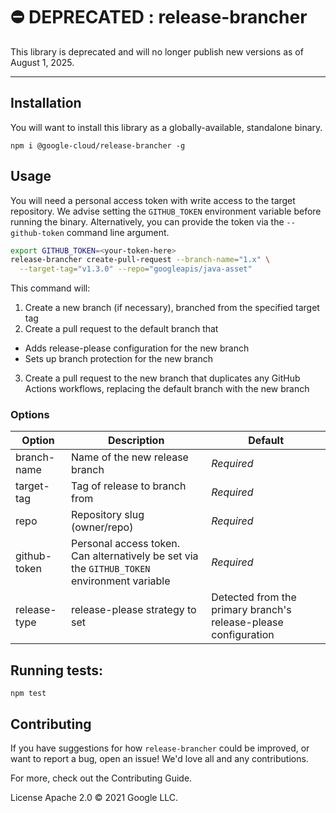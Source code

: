 # ⛔️ DEPRECATED : release-brancher

This library is deprecated and will no longer publish new versions
as of August 1, 2025.

---

## Installation

You will want to install this library as a globally-available, standalone binary.

`npm i @google-cloud/release-brancher -g`

## Usage

You will need a personal access token with write access to the target repository.
We advise setting the `GITHUB_TOKEN` environment variable before running the binary.
Alternatively, you can provide the token via the `--github-token` command line argument.

```bash
export GITHUB_TOKEN=<your-token-here>
release-brancher create-pull-request --branch-name="1.x" \
  --target-tag="v1.3.0" --repo="googleapis/java-asset"
```

This command will:

1. Create a new branch (if necessary), branched from the specified target tag
2. Create a pull request to the default branch that
  * Adds release-please configuration for the new branch
  * Sets up branch protection for the new branch
3. Create a pull request to the new branch that duplicates any GitHub Actions
   workflows, replacing the default branch with the new branch

### Options

| Option | Description | Default |
| ------ | ----------- | ------- |
| branch-name | Name of the new release branch | *Required* |
| target-tag | Tag of release to branch from | *Required* |
| repo | Repository slug (owner/repo) | *Required* |
| github-token | Personal access token. Can alternatively be set via the `GITHUB_TOKEN` environment variable | *Required* |
| release-type | release-please strategy to set | Detected from the primary branch's release-please configuration |

## Running tests:

`npm test`

## Contributing

If you have suggestions for how `release-brancher` could be improved, or want to report a bug, open an issue! We'd love all and any contributions.

For more, check out the Contributing Guide.

License
Apache 2.0 © 2021 Google LLC.
